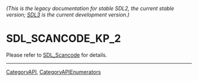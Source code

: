 ###### (This is the legacy documentation for stable SDL2, the current stable version; [SDL3](https://wiki.libsdl.org/SDL3/) is the current development version.)
# SDL_SCANCODE_KP_2

Please refer to [SDL_Scancode](SDL_Scancode) for details.

----
[CategoryAPI](CategoryAPI), [CategoryAPIEnumerators](CategoryAPIEnumerators)

